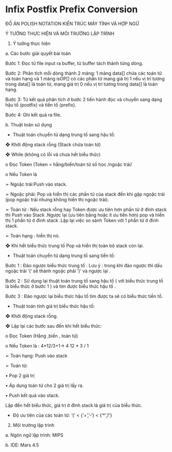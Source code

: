 # Infix Postfix Prefix Conversion
ĐỒ ÁN POLISH NOTATION
KIẾN TRÚC MÁY TÍNH VÀ HỢP NGỮ

Ý TƯỞNG THỰC HIỆN 
VÀ MÔI TRƯỜNG LẬP TRÌNH

1.	Ý tưởng thực hiện

a.	Các bước giải quyết bài toán

Bước 1: Đọc từ file input  ra buffer, từ buffer tách thành từng dòng.

Bước 2: Phân tích mỗi dòng thành 2 mảng: 1 mảng data[] chứa các toán tử và toán hạng và 1 mảng isOP[] có các phần tử mang giá trị 1 nếu vị trí tương trong data[] là toán từ, mang giá trị 0 nếu vị trí tương trong data[] là toán hạng.

Bước 3: Từ kết quả phân tích ở bước 2 tiến hành đọc và chuyển sang dạng hậu tố (postfix) và tiền tố (prefix).

Bước 4: Ghi kết quả ra file.

b.	Thuật toán sử dụng

-	Thuật toán chuyển từ dạng trung tố sang hậu tố:

❖ Khởi động stack rỗng (Stack chứa toán tử)

❖ While (không có lỗi và chưa hết biểu thức)

o Đọc Token (Token = hằng/biến/toán tử số học /ngoặc trái/

o Nếu Token là

➢ Ngoặc trái:Push vào stack.

➢ Ngoặc phải: Pop và hiển thị các phần tử của stack đến khi gặp ngoặc trái (pop ngoặc trái nhưng không hiển thị ngoặc trái). 

➢ Toán tử : Nếu stack rỗng hay Token được ưu tiên hơn phần tử ở đỉnh stack thì Push vào Stack .Ngược lại (ưu tiên bằng hoặc ít ưu tiên hơn) pop và hiển thị 1 phần tử ở đỉnh stack .Lặp lại việc so sánh Token với 1 phần tử ở đỉnh stack. 

➢ Toán hạng : hiển thị nó.

❖ Khi hết biểu thức trung tố Pop và hiển thị toàn bộ stack còn lại.

-	Thuật toán chuyển từ dạng trung tố sang tiền tố:

Bước 1 : Đảo ngược biểu thức trung tố . Lưu ý : trong khi đảo ngược thì dấu ngoặc trái ‘(‘ sẽ thành ngoặc phải ‘)’ và ngược lại .

Bước 2 : Sử dụng lại thuật toán trung tố sang hậu tố ( với biểu thức trung tố là biểu thức ở bước 1 ) và tìm được biểu thức hậu tố .

Bước 3 : Đảo ngược lại biểu thức hậu tố tìm được ta sẽ có biểu thức tiền tố.


-	Thuật toán tính giá trị biểu thức hậu tố:

❖ Khởi động stack rỗng.

❖ Lặp lại các bước sau đến khi hết biểu thức:

o Đọc Token (Hằng ,biến , toán tử)

o Nếu Token là : 4*12/3+1-> 4 12 * 3 / 1

➢ Toán hạng: Push vào stack

➢ Toán tử:

• Pop 2 giá trị

• Áp dụng toán tử cho 2 giá trị lấy ra.

• Push kết quả vào stack.

Lặp đến hết biểu thức, giá trị ở đỉnh stack là giá trị của biểu thức.

-	Độ ưu tiên của các toán tử: ‘(’ < {‘+’,’-‘} < {‘*’,’/’}


2.	Môi trường lập trình

a.	Ngôn ngữ lập trình: MIPS

b.	IDE: Mars 4.5
